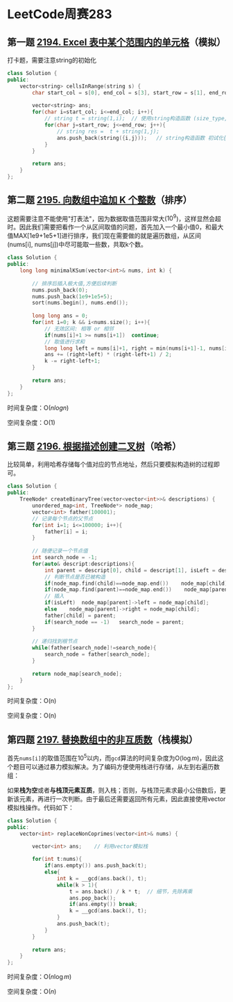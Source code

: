 # LeetCode周赛283

## 第一题 [2194. Excel 表中某个范围内的单元格](https://leetcode-cn.com/problems/cells-in-a-range-on-an-excel-sheet/)（模拟）

打卡题，需要注意string的初始化

```c++
class Solution {
public:
    vector<string> cellsInRange(string s) {
        char start_col = s[0], end_col = s[3], start_row = s[1], end_row = s[4];
        
        vector<string> ans;
        for(char i=start_col; i<=end_col; i++){
            // string t = string(1,i);  // 使用string构造函数 (size_type, char c)
            for(char j=start_row; j<=end_row; j++){
                // string res =  t + string(1,j);
                ans.push_back(string({i,j}));   // string构造函数 初试化{}
            }
        }
        
        return ans;
    }
};
```

## 第二题 [2195. 向数组中追加 K 个整数](https://leetcode-cn.com/problems/append-k-integers-with-minimal-sum/)（排序）

这题需要注意不能使用"打表法"，因为数据取值范围非常大($10^9$)，这样显然会超时。因此我们需要把看作一个从区间取值的问题，首先加入一个最小值0，和最大值MAX[1e9+1e5+1]进行排序，我们现在需要做的就是遍历数组，从区间(nums[i], nums[j])中尽可能取一些数，共取k个数。

```c++
class Solution {
public:
    long long minimalKSum(vector<int>& nums, int k) {
        
        // 排序后插入极大值,方便后续判断
        nums.push_back(0);
        nums.push_back(1e9+1e5+5);
        sort(nums.begin(), nums.end());
        
        long long ans = 0;
        for(int i=0; k && i<nums.size(); i++){
            // 无效区间: 相等 or 相邻
            if(nums[i]+1 >= nums[i+1])  continue;
            // 取值进行求和
            long long left = nums[i]+1, right = min(nums[i+1]-1, nums[i]+k);   // [left, right]
            ans += (right+left) * (right-left+1) / 2;
            k -= right-left+1;
        }
        
        return ans;
    }
};
```

时间复杂度：O($nlogn$)

空间复杂度：O(1)

## 第三题 [2196. 根据描述创建二叉树](https://leetcode-cn.com/problems/create-binary-tree-from-descriptions/)（哈希）

比较简单，利用哈希存储每个值对应的节点地址，然后只要模拟构造树的过程即可。

```c++
class Solution {
public:
    TreeNode* createBinaryTree(vector<vector<int>>& descriptions) {
        unordered_map<int, TreeNode*> node_map;
        vector<int> father(100001);
        // 记录每个节点的父节点
        for(int i=1; i<=100000; i++){
            father[i] = i;
        }
        
        // 随便记录一个节点值
        int search_node = -1;
        for(auto& descript:descriptions){
            int parent = descript[0], child = descript[1], isLeft = descript[2];
            // 判断节点是否已被构造
            if(node_map.find(child)==node_map.end())    node_map[child] = new TreeNode(child);
            if(node_map.find(parent)==node_map.end())    node_map[parent] = new TreeNode(parent);
            // 插入
            if(isLeft)  node_map[parent]->left = node_map[child];
            else    node_map[parent]->right = node_map[child];
            father[child] = parent;
            if(search_node == -1)   search_node = parent;
        }
        
        // 递归找到根节点
        while(father[search_node]!=search_node){
            search_node = father[search_node];
        }
        
        return node_map[search_node];
    }
};
```

时间复杂度：O(n)

空间复杂度：O(n)

## 第四题 [2197. 替换数组中的非互质数](https://leetcode-cn.com/problems/replace-non-coprime-numbers-in-array/)（栈模拟）

首先`nums[i]`的取值范围在$10^5$以内，而`gcd`算法的时间复杂度为O($\log{m}$)，因此这个题目可以通过暴力模拟解决。为了编码方便使用栈进行存储，从左到右遍历数组：

如果**栈为空**或者**与栈顶元素互质**，则入栈；否则，与栈顶元素求最小公倍数后，更新该元素，再进行一次判断。由于最后还需要返回所有元素，因此直接使用vector模拟栈操作。代码如下：

```c++
class Solution {
public:
    vector<int> replaceNonCoprimes(vector<int>& nums) {
        
        vector<int> ans;    // 利用vector模拟栈

        for(int t:nums){
            if(ans.empty()) ans.push_back(t);
            else{
                int k = __gcd(ans.back(), t);
                while(k > 1){
                    t = ans.back() / k * t;  // 细节，先除再乘
                    ans.pop_back();
                    if(ans.empty()) break;
                    k = __gcd(ans.back(), t);
                }
                ans.push_back(t);
            }
        }
        
        return ans;
    }
};
```

时间复杂度：O($n\log{m}$)

空间复杂度：O($n$)